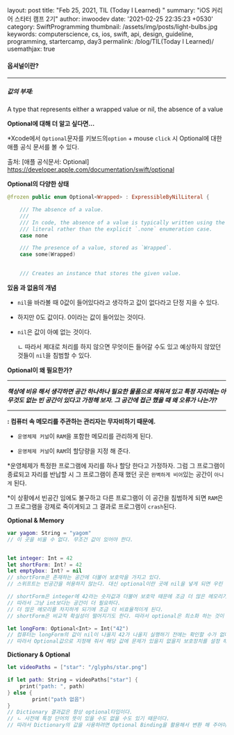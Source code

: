 

layout: post
title:  "Feb 25, 2021, TIL (Today I Learned) "
summary: "iOS 커리어 스타터 캠프 2기"
author: inwoodev
date: '2021-02-25 22:35:23 +0530'
category: SwiftProgramming
thumbnail: /assets/img/posts/light-bulbs.jpg
keywords: computerscience, cs, ios, swift, api, design, guideline, programming, startercamp, day3
permalink: /blog/TIL(Today I Learned)/
usemathjax: true

#### 옵셔널이란?

---

##### 값의 부재: 

A type that represents either a wrapped value or nil, the absence of a value



**Optional에 대해 더 알고 싶다면...**

*Xcode에서 `Optional`문자를 키보드의`option` + mouse `click` 시 Optional에 대한 애플 공식 문서를 볼 수 있다.

출처: [애플 공식문서: Optional] https://developer.apple.com/documentation/swift/optional



**Optional의 다양한 상태**

```swift
@frozen public enum Optional<Wrapped> : ExpressibleByNilLiteral {

    /// The absence of a value.
    ///
    /// In code, the absence of a value is typically written using the `nil`
    /// literal rather than the explicit `.none` enumeration case.
    case none

    /// The presence of a value, stored as `Wrapped`.
    case some(Wrapped)
  

    /// Creates an instance that stores the given value.
```



**있음 과 없음의 개념**

- `nil`을 바라볼 때 0값이 들어있다라고 생각하고 값이 없다라고 단정 지을 수 있다.

- 하지만 0도 값이다. 0이라는 값이 들어있는 것이다.

- `nil`은 값이 아예 없는 것이다. 

  ㄴ 따라서 제대로 처리를 하지 않으면 무엇이든 들어갈 수도 있고 예상하지 않았던 것들이 `nil`을 침범할 수 있다.



**Optional이 왜 필요한가?**

---

***책상에 비유 해서 생각하면 공간 하나하나 필요한 물품으로 채워져 있고 특정 자리에는  아무것도 없는 빈 공간이 있다고 가정해 보자. 그 공간에 접근 했을 때 왜 오류가 나는가?***

---

**: 컴퓨터 속 메모리를 주관하는 관리자는 무자비하기 때문에.**

- `운영체제 커널`이 `RAM`을 포함한 메모리를 관리하게 된다.

- `운영체제 커널`이 `RAM`의 할당량을 지정 해 준다.

*운영체제가 특정한 프로그램에 자리를 하나 할당 한다고 가정하자. 그럼 그 프로그램이 종료되고 자리를 반납할 시 그 프로그램이 존재 했던 곳은 `완벽하게 비어`있는 공간이 `아니게` 된다. 

*이 상황에서 빈공간 임에도 불구하고 다른 프로그램이 이 공간을 침범하게 되면 `RAM`은 그 프로그램을 강제로 죽이게되고 그 결과로 프로그램이 `crash`된다.



**Optional & Memory**

```swift
var yagom: String = "yagom"
// 이 곳을 비울 수 없다. 무조건 값이 있어야 한다.
```

```swift

let integer: Int = 42
let shortForm: Int? = 42
let emptybox: Int? = nil
// shortForm은 존재하는 공간에 더불어 보호막을 가지고 있다.
// 스위프트는 빈공간을 허용하지 않는다. 대신 optional이란 곳에 nil을 넣게 되면 우린 거기에 마치 빈 상자라는 값을 넣는 것과 같다. 그리고 이 보호막은 메모리를 또한 차지한다.

// shortForm은 integer에 42라는 숫자값과 더불어 보호막 때문에 조금 더 많은 메모리가 할당된다. 
// 따라서 그냥 int보다는 공간이 더 필요하다. 
// 더 많은 메모리를 차지하게 되기에 조금 더 비효율적이게 된다. 
// shortForm은 비교적 확실성이 떨어지기도 한다. 따라서 optional은 최소화 하는 것이 좋다.
```

```swift
let longForm: Optional<Int> = Int("42")
// 컴퓨터는 longForm의 값이 nil이 나올지 42가 나올지 실행하기 전에는 확인할 수가 없다.
// 따라서 Optional값으로 지정해 줘서 해당 값에 문제가 있을지 없을지 보호장치를 설정 해 놓아야 한다.
```



**Dictionary & Optional**

```swift
let videoPaths = ["star": "/glyphs/star.png"]

if let path: String = videoPaths["star"] {
	print("path: ", path)
} else {
		print("path 없음")
}
// Dictionary 결과값은 항상 optional타입이다.
// ㄴ 사전에 특정 단어의 뜻이 있을 수도 없을 수도 있기 때문이다.
// 따라서 Dictionary의 값을 사용하려면 Optional Binding을 활용해서 변환 해 주어야 한다.
```